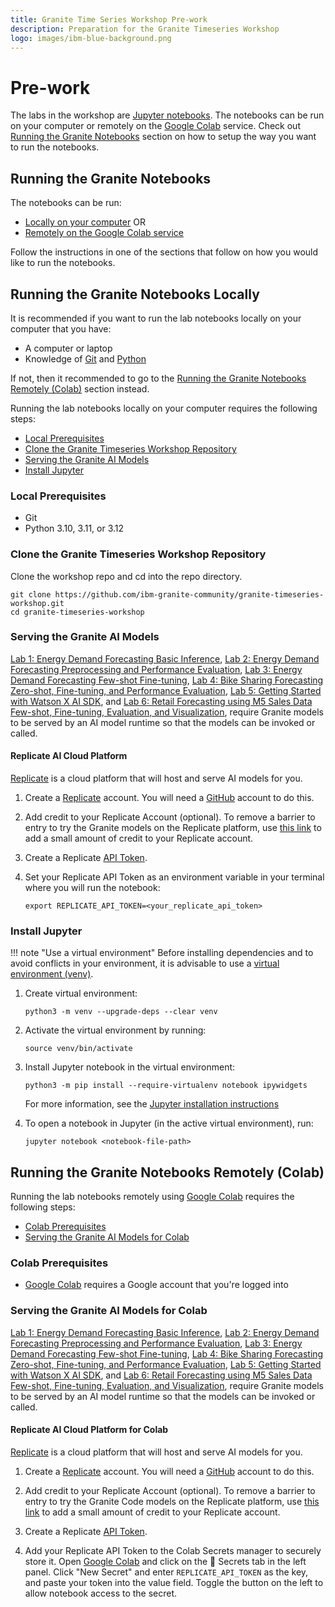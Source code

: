 ```yaml
---
title: Granite Time Series Workshop Pre-work
description: Preparation for the Granite Timeseries Workshop
logo: images/ibm-blue-background.png
---
```


# Pre-work

The labs in the workshop are [Jupyter notebooks](https://jupyter.org/). The notebooks can be run on your computer or remotely on the [Google Colab](https://colab.research.google.com) service. Check out [Running the Granite Notebooks](#running-the-granite-notebooks) section on how to setup the way you want to run the notebooks.

## Running the Granite Notebooks

The notebooks can be run:

- [Locally on your computer](#running-the-granite-notebooks-locally) OR
- [Remotely on the Google Colab service](#running-the-granite-notebooks-remotely-colab)

Follow the instructions in one of the sections that follow on how you would like to run the notebooks.

## Running the Granite Notebooks Locally

It is recommended if you want to run the lab notebooks locally on your computer that you have:

- A computer or laptop
- Knowledge of [Git](https://git-scm.com/) and [Python](https://www.python.org/)

If not, then it recommended to go to the [Running the Granite Notebooks Remotely (Colab)](#running-the-granite-notebooks-remotely-colab) section instead.

Running the lab notebooks locally on your computer requires the following steps:

- [Local Prerequisites](#local-prerequisites)
- [Clone the Granite Timeseries Workshop Repository](#clone-the-granite-timeseries-workshop-repository)
- [Serving the Granite AI Models](#serving-the-granite-ai-models)
- [Install Jupyter](#install-jupyter)

### Local Prerequisites

- Git
- Python 3.10, 3.11, or 3.12

### Clone the Granite Timeseries Workshop Repository

Clone the workshop repo and cd into the repo directory.

```shell
git clone https://github.com/ibm-granite-community/granite-timeseries-workshop.git
cd granite-timeseries-workshop
```

### Serving the Granite AI Models

<!-- Which timeseries labs need to be served by an AI model runtime? -->

[Lab 1: Energy Demand Forecasting Basic Inference](../lab-1/README.md), [Lab 2: Energy Demand Forecasting Preprocessing and Performance Evaluation](../lab-2/README.md), [Lab 3: Energy Demand Forecasting Few-shot Fine-tuning](../lab-3/README.md), [Lab 4: Bike Sharing Forecasting Zero-shot, Fine-tuning, and Performance Evaluation](../lab-4/README.md), [Lab 5: Getting Started with Watson X AI SDK](../lab-5/README.md), and [Lab 6: Retail Forecasting using M5 Sales Data Few-shot, Fine-tuning, Evaluation, and Visualization](../lab-6/README.md), require Granite models to be served by an AI model runtime so that the models can be invoked or called.

#### Replicate AI Cloud Platform

[Replicate](https://replicate.com/) is a cloud platform that will host and serve AI models for you.

1. Create a [Replicate](https://replicate.com/) account. You will need a [GitHub](https://github.com/) account to do this.

1. Add credit to your Replicate Account (optional). To remove a barrier to entry to try the Granite models on the Replicate platform, use [this link](https://replicate.com/invites/a8717bfe-2f3d-4a52-88ed-1356231cdf03) to add a small amount of credit to your Replicate account.

1. Create a Replicate [API Token](https://replicate.com/account/api-tokens).

1. Set your Replicate API Token as an environment variable in your terminal where you will run the notebook:

    ```shell
    export REPLICATE_API_TOKEN=<your_replicate_api_token>
    ```

### Install Jupyter

!!! note "Use a virtual environment"
    Before installing dependencies and to avoid conflicts in your environment, it is advisable to use a [virtual environment (venv)](https://docs.python.org/3/library/venv.html).

1. Create virtual environment:

    ```shell
    python3 -m venv --upgrade-deps --clear venv
    ```

1. Activate the virtual environment by running:

    ```shell
    source venv/bin/activate
    ```

1. Install Jupyter notebook in the virtual environment:

    ```shell
    python3 -m pip install --require-virtualenv notebook ipywidgets
    ```

    For more information, see the [Jupyter installation instructions](https://jupyter.org/install)

1. To open a notebook in Jupyter (in the active virtual environment), run:

    ```shell
    jupyter notebook <notebook-file-path>
    ```

## Running the Granite Notebooks Remotely (Colab)

Running the lab notebooks remotely using [Google Colab](https://colab.research.google.com) requires the following steps:

- [Colab Prerequisites](#colab-prerequisites)
- [Serving the Granite AI Models for Colab](#serving-the-granite-ai-models-for-colab)

### Colab Prerequisites

- [Google Colab](https://colab.research.google.com) requires a Google account that you're logged into

### Serving the Granite AI Models for Colab

<!-- Which timeseries labs need to be served by an AI model runtime? -->

[Lab 1: Energy Demand Forecasting Basic Inference](../lab-1/README.md), [Lab 2: Energy Demand Forecasting Preprocessing and Performance Evaluation](../lab-2/README.md), [Lab 3: Energy Demand Forecasting Few-shot Fine-tuning](../lab-3/README.md), [Lab 4: Bike Sharing Forecasting Zero-shot, Fine-tuning, and Performance Evaluation](../lab-4/README.md), [Lab 5: Getting Started with Watson X AI SDK](../lab-5/README.md), and [Lab 6: Retail Forecasting using M5 Sales Data Few-shot, Fine-tuning, Evaluation, and Visualization](../lab-6/README.md), require Granite models to be served by an AI model runtime so that the models can be invoked or called.

#### Replicate AI Cloud Platform for Colab

[Replicate](https://replicate.com/) is a cloud platform that will host and serve AI models for you.

1. Create a [Replicate](https://replicate.com/) account. You will need a [GitHub](https://github.com/) account to do this.

1. Add credit to your Replicate Account (optional). To remove a barrier to entry to try the Granite Code models on the Replicate platform, use [this link](https://replicate.com/invites/a8717bfe-2f3d-4a52-88ed-1356231cdf03) to add a small amount of credit to your Replicate account.

1. Create a Replicate [API Token](https://replicate.com/account/api-tokens).

1. Add your Replicate API Token to the Colab Secrets manager to securely store it. Open [Google Colab](https://colab.research.google.com) and click on the 🔑 Secrets tab in the left panel. Click "New Secret" and enter `REPLICATE_API_TOKEN` as the key, and paste your token into the value field. Toggle the button on the left to allow notebook access to the secret.
